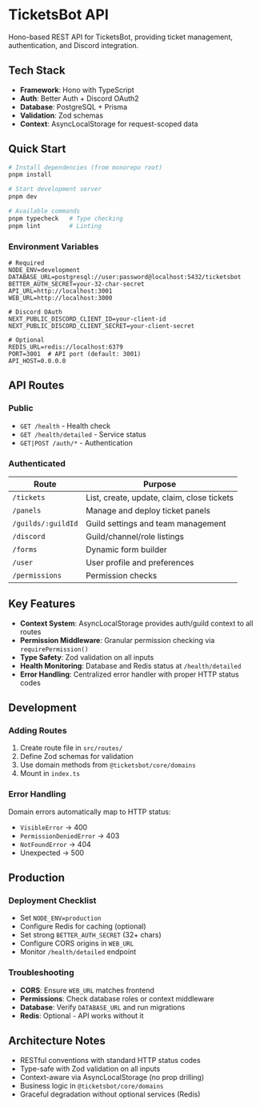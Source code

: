# TicketsBot API

Hono-based REST API for TicketsBot, providing ticket management, authentication, and Discord integration.

## Tech Stack

- **Framework**: Hono with TypeScript
- **Auth**: Better Auth + Discord OAuth2
- **Database**: PostgreSQL + Prisma
- **Validation**: Zod schemas
- **Context**: AsyncLocalStorage for request-scoped data

## Quick Start

```bash
# Install dependencies (from monorepo root)
pnpm install

# Start development server
pnpm dev

# Available commands
pnpm typecheck   # Type checking
pnpm lint        # Linting
```

### Environment Variables

```env
# Required
NODE_ENV=development
DATABASE_URL=postgresql://user:password@localhost:5432/ticketsbot
BETTER_AUTH_SECRET=your-32-char-secret
API_URL=http://localhost:3001
WEB_URL=http://localhost:3000

# Discord OAuth
NEXT_PUBLIC_DISCORD_CLIENT_ID=your-client-id
NEXT_PUBLIC_DISCORD_CLIENT_SECRET=your-client-secret

# Optional
REDIS_URL=redis://localhost:6379
PORT=3001  # API port (default: 3001)
API_HOST=0.0.0.0
```

## API Routes

### Public
- `GET /health` - Health check
- `GET /health/detailed` - Service status
- `GET|POST /auth/*` - Authentication

### Authenticated

| Route | Purpose |
|-------|------|
| `/tickets` | List, create, update, claim, close tickets |
| `/panels` | Manage and deploy ticket panels |
| `/guilds/:guildId` | Guild settings and team management |
| `/discord` | Guild/channel/role listings |
| `/forms` | Dynamic form builder |
| `/user` | User profile and preferences |
| `/permissions` | Permission checks |

## Key Features

- **Context System**: AsyncLocalStorage provides auth/guild context to all routes
- **Permission Middleware**: Granular permission checking via `requirePermission()`
- **Type Safety**: Zod validation on all inputs
- **Health Monitoring**: Database and Redis status at `/health/detailed`
- **Error Handling**: Centralized error handler with proper HTTP status codes

## Development

### Adding Routes

1. Create route file in `src/routes/`
2. Define Zod schemas for validation  
3. Use domain methods from `@ticketsbot/core/domains`
4. Mount in `index.ts`

### Error Handling

Domain errors automatically map to HTTP status:
- `VisibleError` → 400
- `PermissionDeniedError` → 403
- `NotFoundError` → 404
- Unexpected → 500

## Production

### Deployment Checklist

- Set `NODE_ENV=production`
- Configure Redis for caching (optional)
- Set strong `BETTER_AUTH_SECRET` (32+ chars)
- Configure CORS origins in `WEB_URL`
- Monitor `/health/detailed` endpoint

### Troubleshooting

- **CORS**: Ensure `WEB_URL` matches frontend
- **Permissions**: Check database roles or context middleware
- **Database**: Verify `DATABASE_URL` and run migrations
- **Redis**: Optional - API works without it

## Architecture Notes

- RESTful conventions with standard HTTP status codes
- Type-safe with Zod validation on all inputs
- Context-aware via AsyncLocalStorage (no prop drilling)
- Business logic in `@ticketsbot/core/domains`
- Graceful degradation without optional services (Redis)

